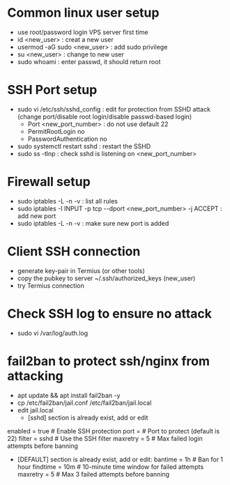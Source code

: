# Common linux user setup
- use root/password login VPS server first time
- id <new_user> : creat a new user
- usermod -aG sudo <new_user> : add sudo privilege
- su <new_user> : change to new user
- sudo whoami : enter passwd, it should return root

# SSH Port setup
  - sudo vi /etc/ssh/sshd_config : edit for protection from SSHD attack (change port/disable root login/disable passwd-based login)
    - Port <new_port_number>  : do not use default 22
    - PermitRootLogin no
    - PasswordAuthentication no
  - sudo systemctl restart sshd :  restart the SSHD
  - sudo ss -tlnp : check sshd is listening on <new_port_number>

# Firewall setup
  - sudo iptables -L -n -v  : list all rules
  - sudo iptables -I INPUT -p tcp --dport <new_port_number> -j ACCEPT : add new port 
  - sudo iptables -L -n -v  : make sure new port is added

# Client SSH connection
- generate key-pair in Termius (or other tools)
- copy the pubkey to server ~/.ssh/authorized_keys (new_user)
- try Termius connection

# Check SSH log to ensure no attack
- sudo vi /var/log/auth.log

# fail2ban to protect ssh/nginx from attacking

- apt update && apt install fail2ban -y
- cp /etc/fail2ban/jail.conf /etc/fail2ban/jail.local
- edit jail.local
   - [sshd] section is already exist, add or edit

enabled = true           # Enable SSH protection
port    = <your ssh port> # Port to protect (default is 22)
filter  = sshd           # Use the SSH filter
maxretry = 5             # Max failed login attempts before banning

- [DEFAULT] section is already exist, add or edit:
bantime  = 1h          # Ban for 1 hour
findtime = 10m         # 10-minute time window for failed attempts
maxretry = 5           # Max 3 failed attempts before banning
